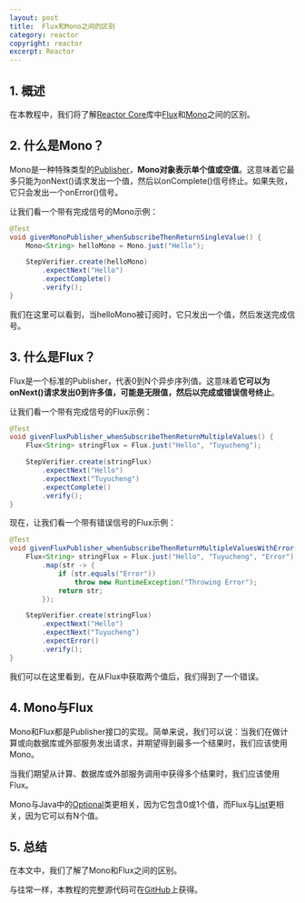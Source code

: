 ```yaml
---
layout: post
title:  Flux和Mono之间的区别
category: reactor
copyright: reactor
excerpt: Reactor
---
```


## 1. 概述

在本教程中，我们将了解[Reactor Core](https://www.baeldung.com/reactor-core)库中[Flux](https://projectreactor.io/docs/core/release/api/reactor/core/publisher/Flux.html)和[Mono](https://projectreactor.io/docs/core/release/api/reactor/core/publisher/Mono.html)之间的区别。

## 2. 什么是Mono？

Mono是一种特殊类型的[Publisher](https://www.reactive-streams.org/reactive-streams-1.0.3-javadoc/org/reactivestreams/Publisher.html)，**Mono对象表示单个值或空值**。这意味着它最多只能为onNext()请求发出一个值，然后以onComplete()信号终止。如果失败，它只会发出一个onError()信号。

让我们看一个带有完成信号的Mono示例：

```java
@Test
void givenMonoPublisher_whenSubscribeThenReturnSingleValue() {
	Mono<String> helloMono = Mono.just("Hello");

	StepVerifier.create(helloMono)
	    .expectNext("Hello")
	    .expectComplete()
	    .verify();
}
```

我们在这里可以看到，当helloMono被订阅时，它只发出一个值，然后发送完成信号。

## 3. 什么是Flux？

Flux是一个标准的Publisher，代表0到N个异步序列值。这意味着**它可以为onNext()请求发出0到许多值，可能是无限值，然后以完成或错误信号终止**。

让我们看一个带有完成信号的Flux示例：

```java
@Test
void givenFluxPublisher_whenSubscribeThenReturnMultipleValues() {
	Flux<String> stringFlux = Flux.just("Hello", "Tuyucheng");

	StepVerifier.create(stringFlux)
	    .expectNext("Hello")
	    .expectNext("Tuyucheng")
	    .expectComplete()
	    .verify();
}
```

现在，让我们看一个带有错误信号的Flux示例：

```java
@Test
void givenFluxPublisher_whenSubscribeThenReturnMultipleValuesWithError() {
	Flux<String> stringFlux = Flux.just("Hello", "Tuyucheng", "Error")
	    .map(str -> {
	    	if (str.equals("Error"))
	    		throw new RuntimeException("Throwing Error");
	    	return str;
	    });

	StepVerifier.create(stringFlux)
	    .expectNext("Hello")
	    .expectNext("Tuyucheng")
	    .expectError()
	    .verify();
}
```

我们可以在这里看到，在从Flux中获取两个值后，我们得到了一个错误。

## 4. Mono与Flux

Mono和Flux都是Publisher接口的实现。简单来说，我们可以说：当我们在做计算或向数据库或外部服务发出请求，并期望得到最多一个结果时，我们应该使用Mono。

当我们期望从计算、数据库或外部服务调用中获得多个结果时，我们应该使用Flux。

Mono与Java中的[Optional](https://www.baeldung.com/java-optional)类更相关，因为它包含0或1个值，而Flux与[List](https://www.baeldung.com/java-arraylist)更相关，因为它可以有N个值。

## 5. 总结

在本文中，我们了解了Mono和Flux之间的区别。

与往常一样，本教程的完整源代码可在[GitHub](https://github.com/tuyucheng7/taketoday-tutorial4j/tree/master/reactor-core)上获得。